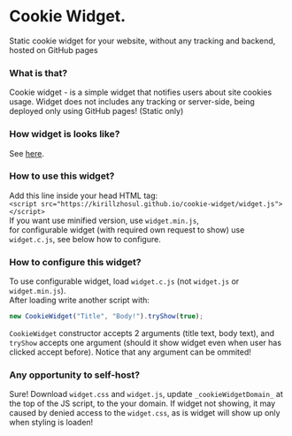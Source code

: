 # Cookie Widget.

Static cookie widget for your website, without any tracking and backend, hosted on GitHub pages

### What is that?

Cookie widget - is a simple widget that notifies users about site cookies usage.
Widget does not includes any tracking or server-side, being deployed only using GitHub pages! (Static only)

### How widget is looks like?

See [here](https://kirillzhosul.github.io/cookie-widget).

### How to use this widget?

Add this line inside your head HTML tag: \
`<script src="https://kirillzhosul.github.io/cookie-widget/widget.js"></script>` \
If you want use minified version, use `widget.min.js`, \
for configurable widget (with required own request to show) use `widget.c.js`, see below how to configure.

### How to configure this widget?

To use configurable widget, load `widget.c.js` (not `widget.js` or `widget.min.js`). \
After loading write another script with:

```js
new CookieWidget("Title", "Body!").tryShow(true);
```

`CookieWidget` constructor accepts 2 arguments (title text, body text), and `tryShow` accepts one argument (should it show widget even when user has clicked accept before). Notice that any argument can be ommited!

### Any opportunity to self-host?

Sure! Download `widget.css` and `widget.js`, update `_cookieWidgetDomain_` at the top of the JS script, to the your domain.
If widget not showing, it may caused by denied access to the `widget.css`, as is widget will show up only when styling is loaden!
